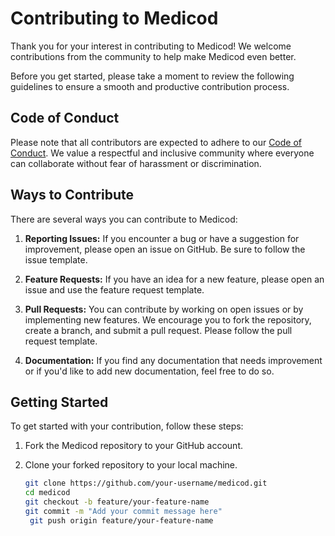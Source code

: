 # Contributing to Medicod

Thank you for your interest in contributing to Medicod! We welcome contributions from the community to help make Medicod even better.

Before you get started, please take a moment to review the following guidelines to ensure a smooth and productive contribution process.

## Code of Conduct

Please note that all contributors are expected to adhere to our [Code of Conduct](CODE_OF_CONDUCT.md). We value a respectful and inclusive community where everyone can collaborate without fear of harassment or discrimination.

## Ways to Contribute

There are several ways you can contribute to Medicod:

1. **Reporting Issues:** If you encounter a bug or have a suggestion for improvement, please open an issue on GitHub. Be sure to follow the issue template.

2. **Feature Requests:** If you have an idea for a new feature, please open an issue and use the feature request template.

3. **Pull Requests:** You can contribute by working on open issues or by implementing new features. We encourage you to fork the repository, create a branch, and submit a pull request. Please follow the pull request template.

4. **Documentation:** If you find any documentation that needs improvement or if you'd like to add new documentation, feel free to do so.

## Getting Started

To get started with your contribution, follow these steps:

1. Fork the Medicod repository to your GitHub account.

2. Clone your forked repository to your local machine.

   ```sh
   git clone https://github.com/your-username/medicod.git
   cd medicod   
   git checkout -b feature/your-feature-name
   git commit -m "Add your commit message here"
    git push origin feature/your-feature-name

